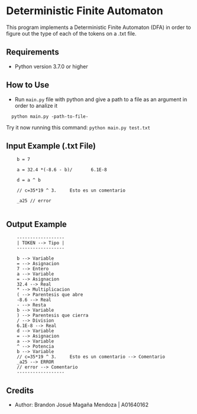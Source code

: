 Deterministic Finite Automaton 
=======
This program implements a Deterministic Finite Automaton (DFA) in order to figure out the type of each of the tokens on a .txt file.

## Requirements
* Python version 3.7.0 or higher

## How to Use
* Run `main.py` file with python and give a path to a file as an argument in order to analize it
```
  python main.py -path-to-file-
```
Try it now running this command: `python main.py test.txt` 

## Input Example (.txt File)
```
    b = 7

    a = 32.4 *(-8.6 - b)/       6.1E-8

    d = a ^ b

    // c=35*19 ^ 3.     Esto es un comentario

    _a25 // error
    
```

## Output Example
```
    ------------------
    | TOKEN --> Tipo |
    ------------------

    b --> Variable
    = --> Asignacion
    7 --> Entero
    a --> Variable
    = --> Asignacion
    32.4 --> Real
    * --> Multiplicacion
    ( --> Parentesis que abre
    -8.6 --> Real
    - --> Resta
    b --> Variable
    ) --> Parentesis que cierra
    / --> Division
    6.1E-8 --> Real
    d --> Variable
    = --> Asignacion
    a --> Variable
    ^ --> Potencia
    b --> Variable
    // c=35*19 ^ 3.     Esto es un comentario --> Comentario
    _a25 --> ERROR
    // error --> Comentario
    ------------------
```

## Credits
- Author: Brandon Josué Magaña Mendoza | A01640162

